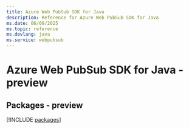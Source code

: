 ```yaml
---
title: Azure Web PubSub SDK for Java
description: Reference for Azure Web PubSub SDK for Java
ms.date: 06/09/2025
ms.topic: reference
ms.devlang: java
ms.service: webpubsub
---
```

# Azure Web PubSub SDK for Java - preview
## Packages - preview
[!INCLUDE [packages](web-pubsub-index.md)]